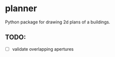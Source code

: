 planner
=======

Python package for drawing 2d plans of a buildings.

## TODO:

-  [ ] validate overlapping apertures